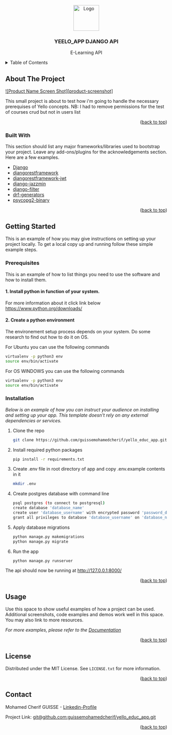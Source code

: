 <div id="top"></div>
<!--
*** Thanks for checking out the Best-README-Template. If you have a suggestion
*** that would make this better, please fork the repo and create a pull request
*** or simply open an issue with the tag "enhancement".
*** Don't forget to give the project a star!
*** Thanks again! Now go create something AMAZING! :D
-->

<!-- PROJECT SHIELDS -->
<!--
*** I'm using markdown "reference style" links for readability.
*** Reference links are enclosed in brackets [ ] instead of parentheses ( ).
*** See the bottom of this document for the declaration of the reference variables
*** for contributors-url, forks-url, etc. This is an optional, concise syntax you may use.
*** https://www.markdownguide.org/basic-syntax/#reference-style-links
-->

<!-- [![Contributors][contributors-shield]][contributors-url]
[![Forks][forks-shield]][forks-url]
[![Stargazers][stars-shield]][stars-url]
[![Issues][issues-shield]][issues-url]
[![MIT License][license-shield]][license-url]
[![LinkedIn][linkedin-shield]][linkedin-url] -->

<!-- PROJECT LOGO -->
<br />
<div align="center">
  <a href="https://github.com/othneildrew/Best-README-Template">
    <img src="images/logo.png" alt="Logo" width="80" height="80">
  </a>

  <h3 align="center">YEELO_APP DJANGO API</h3>

  <p align="center">
    E-Learning API
    <br />
  </p>
</div>

<!-- TABLE OF CONTENTS -->
<details>
  <summary>Table of Contents</summary>
  <ol>
    <li>
      <a href="#about-the-project">About The Project</a>
      <ul>
        <li><a href="#built-with">Built With</a></li>
      </ul>
    </li>
    <li>
      <a href="#getting-started">Getting Started</a>
      <ul>
        <li><a href="#prerequisites">Prerequisites</a></li>
        <li><a href="#installation">Installation</a></li>
      </ul>
    </li>
    <li><a href="#usage">Usage</a></li>
    <li><a href="#license">License</a></li>
    <li><a href="#contact">Contact</a></li>
  </ol>
</details>

<!-- ABOUT THE PROJECT -->

## About The Project

[![Product Name Screen Shot][product-screenshot]](https://example.com)

This small project is about to test how i'm going to handle the necessary prerequises of Yello concepts.
NB: I had to remove permissions for the test of courses crud but not in users list
<p align="right">(<a href="#top">back to top</a>)</p>

### Built With

This section should list any major frameworks/libraries used to bootstrap your project. Leave any add-ons/plugins for the acknowledgements section. Here are a few examples.

- [Django](https://www.djangoproject.com/)
- [djangorestframework](https://django-filter.readthedocs.io/en/latest/guide/rest_framework.html)
- [djangorestframework-jwt](https://jpadilla.github.io/django-rest-framework-jwt/)
- [django-jazzmin](https://github.com/farridav/django-jazzmin)
- [django-filter](https://django-filter.readthedocs.io/en/latest/)
- [drf-generators](https://pypi.org/project/drf-generators/)
- [psycopg2-binary](https://pypi.org/project/psycopg2-binary/)

<p align="right">(<a href="#top">back to top</a>)</p>

<!-- GETTING STARTED -->

## Getting Started

This is an example of how you may give instructions on setting up your project locally.
To get a local copy up and running follow these simple example steps.

### Prerequisites

This is an example of how to list things you need to use the software and how to install them.

#### 1. Install python in function of your system.

For more information about it click link below https://www.python.org/downloads/

#### 2. Create a python environment

The environement setup process depends on your system. Do some research to find out how to do it on OS.

For Ubuntu you can use the following commands

```sh
virtualenv -p python3 env
source env/bin/activate
```

For OS WINDOWS you can use the following commands

```sh
virtualenv -p python3 env
source env/bin/activate
```

### Installation

_Below is an example of how you can instruct your audience on installing and setting up your app. This template doesn't rely on any external dependencies or services._

1. Clone the repo
   ```sh
   git clone https://github.com/guissemohamedcherif/yello_educ_app.git
   ```

2. Install required python packages

   ```sh
   pip install -r requirements.txt

   ```

3. Create .env file in root directory of app and copy .env.example contents in it

   ```sh
   mkdir .env
   ```

4. Create postgres database with command line
   ```sh
   psql postgres (to connect to postgresql)
   create database 'database_name'
   create user 'database_username' with encrypted password 'password_db'
   grant all privileges to database 'database_username' on 'database_name';111
   ```

5. Apply database migrations
   ```sh
   python manage.py makemigrations
   python manage.py migrate
   ```

6. Run the app
   ```sh
   python manage.py runserver
   ```

The api should now be running at http://127.0.0.1:8000/

<p align="right">(<a href="#top">back to top</a>)</p>


## Usage

Use this space to show useful examples of how a project can be used. Additional screenshots, code examples and demos work well in this space. You may also link to more resources.

_For more examples, please refer to the [Documentation](https://example.com)_

<p align="right">(<a href="#top">back to top</a>)</p>


<!-- LICENSE -->

## License

Distributed under the MIT License. See `LICENSE.txt` for more information.

<p align="right">(<a href="#top">back to top</a>)</p>

<!-- CONTACT -->

## Contact

Mohamed Cherif GUISSE - [Linkedin-Profile](https://www.linkedin.com/in/mohamed-cherif-guisse/)

Project Link: [git@github.com:guissemohamedcherif/yello_educ_app.git](git@github.com:guissemohamedcherif/yello_educ_app.git)

<p align="right">(<a href="#top">back to top</a>)</p>
